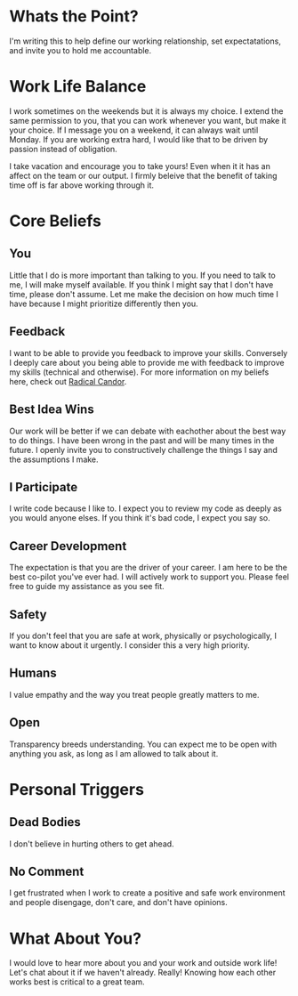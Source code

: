 # Whats the Point?
I'm writing this to help define our working relationship, set expectatations, and invite you to hold me accountable.

# Work Life Balance
I work sometimes on the weekends but it is always my choice. I extend the same permission to you, that you can work whenever you want, but make it your choice. If I message you on a weekend, it can always wait until Monday. If you are working extra hard, I would like that to be driven by passion instead of obligation.

I take vacation and encourage you to take yours! Even when it it has an affect on the team or our output. I firmly beleive that the benefit of taking time off is far above working through it.   

# Core Beliefs

## You
Little that I do is more important than talking to you. If you need to talk to me, I will make myself available. If you think I might say that I don't have time, please don't assume. Let me make the decision on how much time I have because I might prioritize differently then you.

## Feedback
I want to be able to provide you feedback to improve your skills. Conversely I deeply care about you being able to provide me with feedback to improve my skills (technical and otherwise). For more information on my beliefs here, check out [Radical Candor](https://www.youtube.com/watch?v=MIh_992Nfes).

## Best Idea Wins
Our work will be better if we can debate with eachother about the best way to do things. I have been wrong in the past and will be many times in the future. I openly invite you to constructively challenge the things I say and the assumptions I make. 

## I Participate
I write code because I like to. I expect you to review my code as deeply as you would anyone elses. If you think it's bad code, I expect you say so. 

## Career Development
The expectation is that you are the driver of your career. I am here to be the best co-pilot you've ever had. I will actively work to support you. Please feel free to guide my assistance as you see fit.

## Safety
If you don't feel that you are safe at work, physically or psychologically, I want to know about it urgently. I consider this a very high priority.

## Humans
I value empathy and the way you treat people greatly matters to me.

## Open
Transparency breeds understanding. You can expect me to be open with anything you ask, as long as I am allowed to talk about it.


# Personal Triggers

## Dead Bodies
I don't believe in hurting others to get ahead. 

## No Comment
I get frustrated when I work to create a positive and safe work environment and people disengage, don't care, and don't have opinions.

# What About You?

I would love to hear more about you and your work and outside work life! Let's chat about it if we haven't already. Really! Knowing how each other works best is critical to a great team.
